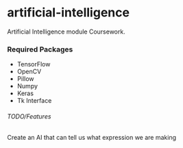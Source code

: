 # artificial-intelligence
Artificial Intelligence module Coursework.

### Required Packages
- TensorFlow
- OpenCV
- Pillow
- Numpy
- Keras
- Tk Interface

###### TODO/Features
Create an AI that can tell us what expression we are making
